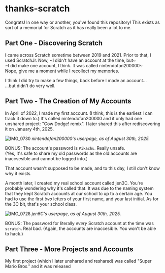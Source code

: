 # thanks-scratch
Congrats! In one way or another, you've found this repository! This exists as sort of a memorial for Scratch as it has really been a lot to me.

## Part One - Discovering Scratch
I came across Scratch sometime between 2019 and 2021. Prior to that, I used ScratchJr. Now, ~I didn't have an account at the time, but~<br/> 
~I did make one account, I think. It was called nintendofan200000~<br/> 
Nope, give me a moment while I recollect my memories.

I think I did try to make a few things, back before I made an account...<br/>
...but didn't do very well.

## Part Two - The Creation of My Accounts
In April of 2022, I made my first account. (I think, this is the earliest I can track it down to.) It's called nintendofan200000 and it only had one unshared project: "Cow Dodge! remix". I later shared this after rediscovering it on January 4th, 2025.

![IMG_0730](https://github.com/user-attachments/assets/2dbb267a-b5de-47de-8cc0-7e827db71f1c)
_nintendofan200000's userpage, as of August 30th, 2025._

BONUS: The account's password is `Pikachu`. Really unsafe.</br>
(Yes, it's safe to share my old passwords as the old accounts are inaccsesible and cannot be logged into.)

That account wasn't supposed to be made, and to this day, I still don't know why it exists.

A month later, I created my real school account called jen3C. You're probably wondering why it's called that. It was due to the naming system that they kept Scratch accounts at our school to up to a certain age. You had to use the first _two_ letters of your first name, and your last initial. As for the 3C bit, that's your school class.

![IMG_0728](https://github.com/user-attachments/assets/63d808a2-0b7c-48c6-b764-41d762fdf18c)
_jen6C's userpage, as of August 30th, 2025._

BONUS: The password for literally _every_ Scratch account at the time was `scratch`. Real bad. (Again, the accounts are inaccesible. You won't be able to hack.)

## Part Three - More Projects and Accounts
My first project (which I later unshared and reshared) was called "Super Mario Bros." and it was released
